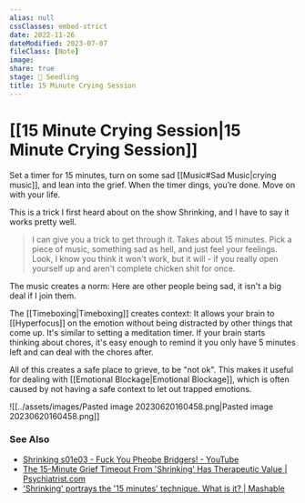 ```yaml
---
alias: null
cssClasses: embed-strict
date: 2022-11-26
dateModified: 2023-07-07
fileClass: [Note]
image: 
share: true
stage: 🌱 Seedling
title: 15 Minute Crying Session
---
```


# [[15 Minute Crying Session|15 Minute Crying Session]]

Set a timer for 15 minutes, turn on some sad [[Music#Sad Music|crying music]], and lean into the grief. 
When the timer dings, you’re done. Move on with your life.

This is a trick I first heard about on the show Shrinking, and I have to say it works pretty well.

> I can give you a trick to get through it. Takes about 15 minutes.
> Pick a piece of music, something sad as hell, and just feel your feelings.
> Look, I know you think it won't work, but it will - if you really open yourself up and aren't complete chicken shit for once.

The music creates a norm: Here are other people being sad, it isn't a big deal if I join them.

The [[Timeboxing|Timeboxing]] creates context: It allows your brain to [[Hyperfocus]] on the emotion without being distracted by other things that come up. It's similar to setting a meditation timer. If your brain starts thinking about chores, it's easy enough to remind it you only have 5 minutes left and can deal with the chores after.

All of this creates a safe place to grieve, to be "not ok". This makes it useful for dealing with [[Emotional Blockage|Emotional Blockage]], which is often caused by not having a safe context to let out trapped emotions.

![[../assets/images/Pasted image 20230620160458.png|Pasted image 20230620160458.png]]

### See Also

- [Shrinking s01e03 - Fuck You Pheobe Bridgers! - YouTube](https://www.youtube.com/watch?v=yIVY0dHwxkY)
- [The 15-Minute Grief Timeout From 'Shrinking' Has Therapeutic Value | Psychiatrist.com](https://www.psychiatrist.com/news/the-15-minute-grief-timeout-from-shrinking-has-therapeutic-value/#:~:text=In%20episode%203%2C%20entitled%20Fifteen,Move%20on%20with%20your%20life.)
- ['Shrinking' portrays the '15 minutes' technique. What is it? | Mashable](https://mashable.com/article/shrinking-apple-tv-15-minute-therapy-mental-health-technique)
